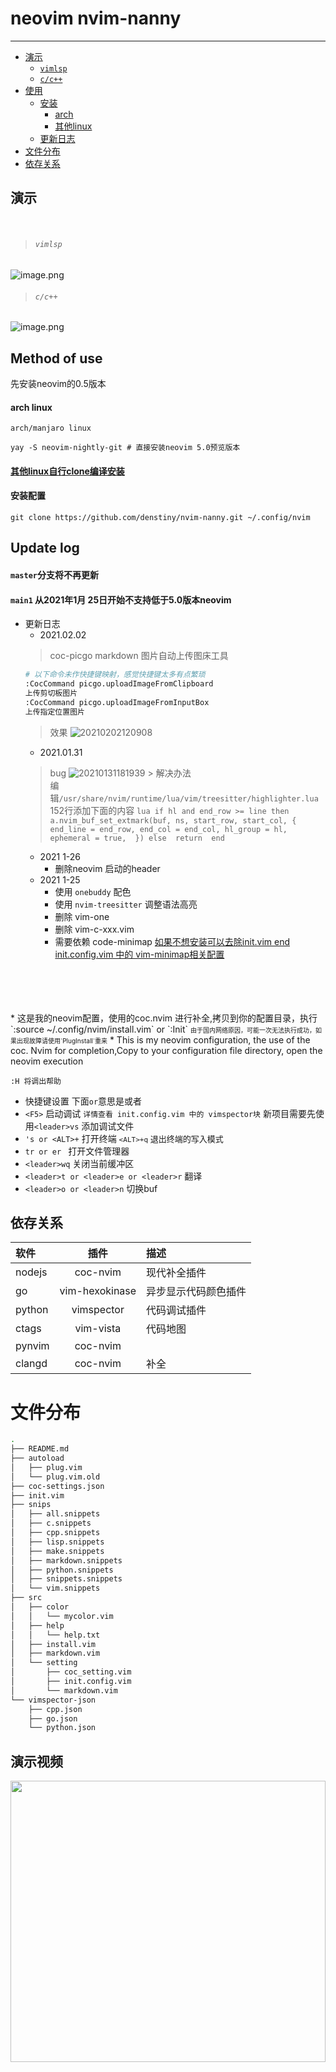 # neovim nvim-nanny
---
* [演示](#演示)
	* [`vimlsp`](#vimlsp)
	* [`c/c++`](#c%2Fc%2B%2B)
* [使用](#method-of-use)  
	* [安装](#安装配置)
		* [arch](#arch-linux)
		* [其他linux](#其他linux自行clone编译安装)
	* [更新日志](#update-log)
* [文件分布](#文件分布)
* [依存关系](#依存关系)
## 演示  
<br> 

> ###### `vimlsp`
![image.png](https://i.loli.net/2021/01/25/nWs7Jr64RQbUcYM.png)
> ###### `c/c++`
![image.png](https://i.loli.net/2021/01/25/TALRiyaOSoBGmDW.png)

## Method of use    
先安装neovim的0.5版本  
#### arch linux
`arch/manjaro linux`
```shell
yay -S neovim-nightly-git # 直接安装neovim 5.0预览版本
```
####   <u>其他linux自行clone编译安装</u>
#### 安装配置
```shell
git clone https://github.com/denstiny/nvim-nanny.git ~/.config/nvim
```

## Update log
#### `master`分支将不再更新
#### `main1` 从2021年1月 25日开始不支持低于5.0版本neovim  
*  更新日志
	* 2021.02.02
	> coc-picgo
	markdown 图片自动上传图床工具
	```sh
	# 以下命令未作快捷键映射，感觉快捷键太多有点繁琐
	:CocCommand picgo.uploadImageFromClipboard
	上传剪切板图片
	:CocCommand picgo.uploadImageFromInputBox 
	上传指定位置图片
	```
	> 效果
	![20210202120908](https://i.loli.net/2021/02/02/k1OVB3wduzDHMhj.png)
	* 2021.01.31
	 > bug
		![20210131181939](https://i.loli.net/2021/01/31/9JMWnYZiHN7vdmR.png)
		> 解决办法  
		编辑`/usr/share/nvim/runtime/lua/vim/treesitter/highlighter.lua` 152行添加下面的内容
		```lua
		    if hl and end_row >= line then
			a.nvim_buf_set_extmark(buf, ns, start_row, start_col,
			{ end_line = end_row, end_col = end_col,
			hl_group = hl,
			ephemeral = true, 
		 })
		 else 
			return 
		 end
		```
	* 2021 1-26
		* 删除neovim 启动的header
	* 2021 1-25
		* 使用 `onebuddy` 配色
		* 使用 `nvim-treesitter` 调整语法高亮
		* 删除 vim-one 
		* 删除 vim-c-xxx.vim
		* 需要依赖 code-minimap <u>如果不想安装可以去除init.vim end init.config.vim 中的 vim-minimap相关配置</u>
<br>  
<br>  
<br>  
<br>  
* 这是我的neovim配置，使用的coc.nvim 进行补全,拷贝到你的配置目录，执行`:source ~/.config/nvim/install.vim` or `:Init`   
<font size=1> 由于国内网络原因，可能一次无法执行成功，如果出现故障请使用`PlugInstall`重来</font>
* This is my neovim configuration, the use of the coc. Nvim for completion,Copy to your configuration file directory, open the neovim execution     


    
`:H 将调出帮助`
- 快捷键设置 下面`or`意思是或者  
- `<F5>` 启动调试 `详情查看 init.config.vim 中的 vimspector块` 
新项目需要先使用`<leader>vs`  添加调试文件
- `'s or <ALT>+` 打开终端 <font size=2 >`<ALT>+q` 退出终端的写入模式</font>
- `tr or er ` 打开文件管理器
- `<leader>wq` 关闭当前缓冲区
- `<leader>t or <leader>e or <leader>r`  翻译
- `<leader>o or <leader>n` 切换buf

## 依存关系
|软件|插件|描述|
|:-|:-:|:-|
|nodejs|coc-nvim|现代补全插件
|go|vim-hexokinase|异步显示代码颜色插件
|python|vimspector|代码调试插件
|ctags|vim-vista|代码地图
|pynvim|coc-nvim|
|clangd|coc-nvim| 补全

# 文件分布
```sh
.
├── README.md
├── autoload
│   ├── plug.vim
│   └── plug.vim.old
├── coc-settings.json
├── init.vim
├── snips
│   ├── all.snippets
│   ├── c.snippets
│   ├── cpp.snippets
│   ├── lisp.snippets
│   ├── make.snippets
│   ├── markdown.snippets
│   ├── python.snippets
│   ├── snippets.snippets
│   └── vim.snippets
├── src
│   ├── color
│   │   └── mycolor.vim
│   ├── help
│   │   └── help.txt
│   ├── install.vim
│   ├── markdown.vim
│   └── setting
│       ├── coc_setting.vim
│       ├── init.config.vim
│       └── markdown.vim
└── vimspector-json
    ├── cpp.json
    ├── go.json
    └── python.json

```


## 演示视频
 <a href="https://www.bilibili.com/video/BV16v4y1f7kV">  <span>  <img border="0" src="https://i.loli.net/2021/02/01/YtXQaW4GPigSxqT.png" height="450" width="100%"/>
  </a>

